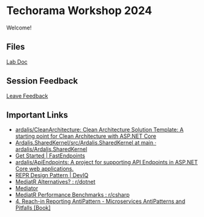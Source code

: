 # Techorama Workshop 2024

Welcome!

## Files

[Lab Doc](./labs.pdf)

## Session Feedback

[Leave Feedback](https://spreaview.com/review/1MGF84P3)

## Important Links

- [ardalis/CleanArchitecture: Clean Architecture Solution Template: A starting point for Clean Architecture with ASP.NET Core](https://github.com/ardalis/cleanarchitecture)
- [Ardalis.SharedKernel/src/Ardalis.SharedKernel at main · ardalis/Ardalis.SharedKernel](https://github.com/ardalis/Ardalis.SharedKernel/tree/main/src/Ardalis.SharedKernel)
- [Get Started | FastEndpoints](https://fast-endpoints.com/docs/get-started)
- [ardalis/ApiEndpoints: A project for supporting API Endpoints in ASP.NET Core web applications.](https://github.com/ardalis/ApiEndpoints?tab=readme-ov-file)
- [REPR Design Pattern | DevIQ](https://deviq.com/design-patterns/repr-design-pattern)
- [MediatR Alternatives? : r/dotnet](https://www.reddit.com/r/dotnet/comments/1ex2dsn/mediatr_alternatives/)
- [Mediator](https://refactoring.guru/design-patterns/mediator)
- [MediatR Performance Benchmarks : r/csharp](https://www.reddit.com/r/csharp/comments/rxxg5m/mediatr_performance_benchmarks/)
- [4. Reach-in Reporting AntiPattern - Microservices AntiPatterns and Pitfalls [Book]](https://www.oreilly.com/library/view/microservices-antipatterns-and/9781492042716/ch04.html)
